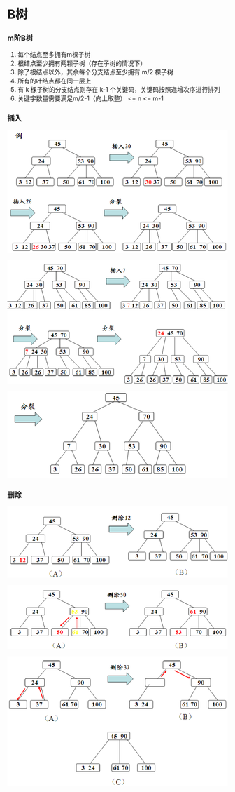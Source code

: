 # B树

###  m阶B树

1. 每个结点至多拥有m棵子树
2. 根结点至少拥有两颗子树（存在子树的情况下）
3. 除了根结点以外，其余每个分支结点至少拥有 m/2 棵子树
4. 所有的叶结点都在同一层上
5. 有 k 棵子树的分支结点则存在 k-1 个关键码，关键码按照递增次序进行排列
6. 关键字数量需要满足m/2-1（向上取整） &lt;= n &lt;= m-1

### 插入

![](../../.gitbook/assets/image%20%2840%29.png)

![](../../.gitbook/assets/image%20%2831%29.png)

![](../../.gitbook/assets/image%20%2852%29.png)

### 删除

![](../../.gitbook/assets/image%20%2844%29.png)

![](../../.gitbook/assets/image%20%281%29.png)

![](../../.gitbook/assets/image%20%2850%29.png)

